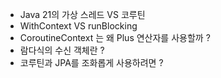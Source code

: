 * Java 21의 가상 스레드 VS 코루틴
* WithContext VS runBlocking
* CoroutineContext 는 왜 Plus 연산자를 사용할까 ?
* 람다식의 수신 객체란 ?
* 코루틴과 JPA를 조화롭게 사용하려면 ?